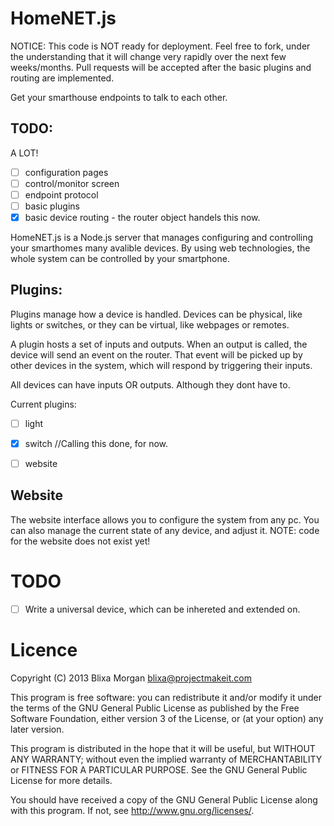 HomeNET.js
===============

NOTICE: 
This code is NOT ready for deployment.  Feel free to fork, under the understanding that it will change very rapidly over the next few weeks/months.  Pull requests will be accepted after the basic plugins and routing are implemented.

Get your smarthouse endpoints to talk to each other.

TODO:
---
A LOT!

- [ ] configuration pages
- [ ] control/monitor screen
- [ ] endpoint protocol
- [ ] basic plugins
- [x] basic device routing - the router object handels this now.

HomeNET.js is a Node.js server that manages configuring and controlling your smarthomes many avalible devices.  By using web technologies, the whole system can be controlled by your smartphone.

Plugins:
----
Plugins manage how a device is handled.  Devices can be physical, like lights or switches, or they can be virtual, like webpages or remotes.

A plugin hosts a set of inputs and outputs.  When an output is called, the device will send an event on the router.  That event will be picked up by other devices in the system, which will respond by triggering their inputs.

All devices can have inputs OR outputs.  Although they dont have to.

Current plugins:

- [ ] light
- [x] switch //Calling this done, for now.
- [ ] website


Website
----
The website interface allows you to configure the system from any pc.  You can also manage the current state of any device, and adjust it.
NOTE: code for the website does not exist yet!

TODO
====
- [ ] Write a universal device, which can be inhereted and extended on.

Licence
====

Copyright (C) 2013 Blixa Morgan <blixa@projectmakeit.com>

This program is free software: you can redistribute it and/or modify
it under the terms of the GNU General Public License as published by
the Free Software Foundation, either version 3 of the License, or
(at your option) any later version.

This program is distributed in the hope that it will be useful,
but WITHOUT ANY WARRANTY; without even the implied warranty of
MERCHANTABILITY or FITNESS FOR A PARTICULAR PURPOSE. See the
GNU General Public License for more details.

You should have received a copy of the GNU General Public License
along with this program. If not, see <http://www.gnu.org/licenses/>.


